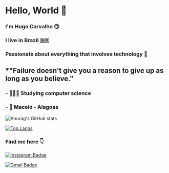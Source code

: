 # Hello, World 🤙


###  I'm Hugo Carvalho 🙃

### I live in Brazil 🇧🇷

 ### Passionate about everything that involves technology 🤖


## *"Failure doesn't give you a reason to give up as long as you believe."

### -  👨🏻‍💻  Studying computer science 
### -  📍   Maceió - Alagoas



![Anurag's GitHub stats](https://github-readme-stats.vercel.app/api?username=hugocarvalhopc&show_icons=true&theme=dark)

[![Top Langs](https://github-readme-stats.vercel.app/api/top-langs/?username=hugocarvalhopc&layout=compact)](https://github.com/hugocarvalhopc/github-readme-stats)


### Find me here 👇


[![Instagram Badge](https://img.shields.io/badge/-Instagram-orange?style=flat-square&logo=Instagram&logoColor=white&link=https://www.instagram.com/hugocarvalhop/)](https://www.instagram.com/hugocarvalhop/)


[![Gmail Badge](https://img.shields.io/badge/-hugosimoes172002@gmail.com-orange?style=flat-square&logo=Gmail&logoColor=white&link=mailto:hugosimoes172002@gmail.com)](mailto:hugosimoes172002@gmail.com)
